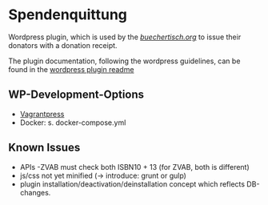 Spendenquittung
===============
Wordpress plugin, which is used by the [*buechertisch.org*](http://buechertisch.org/buecher-spenden/spendenquittung/) to
issue their donators with a donation receipt.

The plugin documentation, following the wordpress guidelines, can be found in the [wordpress plugin readme](readme.txt)

WP-Development-Options
----------------------
- [Vagrantpress](https://github.com/chad-thompson/vagrantpress)
- Docker: s. docker-compose.yml


Known Issues
------------
- APIs
  -ZVAB must check both ISBN10 + 13 (for ZVAB, both is different)
- js/css not yet minified (-> introduce: grunt or gulp)
- plugin installation/deactivation/deinstallation concept which reflects DB-changes.
